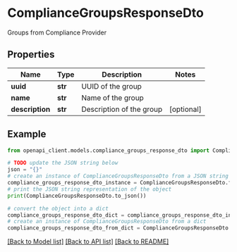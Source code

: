 # ComplianceGroupsResponseDto

Groups from Compliance Provider

## Properties

Name | Type | Description | Notes
------------ | ------------- | ------------- | -------------
**uuid** | **str** | UUID of the group | 
**name** | **str** | Name of the group | 
**description** | **str** | Description of the group | [optional] 

## Example

```python
from openapi_client.models.compliance_groups_response_dto import ComplianceGroupsResponseDto

# TODO update the JSON string below
json = "{}"
# create an instance of ComplianceGroupsResponseDto from a JSON string
compliance_groups_response_dto_instance = ComplianceGroupsResponseDto.from_json(json)
# print the JSON string representation of the object
print(ComplianceGroupsResponseDto.to_json())

# convert the object into a dict
compliance_groups_response_dto_dict = compliance_groups_response_dto_instance.to_dict()
# create an instance of ComplianceGroupsResponseDto from a dict
compliance_groups_response_dto_from_dict = ComplianceGroupsResponseDto.from_dict(compliance_groups_response_dto_dict)
```
[[Back to Model list]](../README.md#documentation-for-models) [[Back to API list]](../README.md#documentation-for-api-endpoints) [[Back to README]](../README.md)


